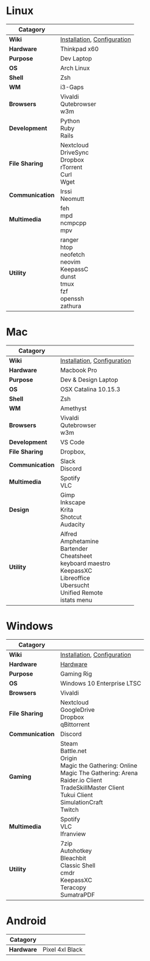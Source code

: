# Linux
| Catagory  |   |
| ------------- | ------------- |
| **Wiki** | [Installation](../../wiki/Arch-Installation), [Configuration](../../wiki/Arch-Configuration) |
| **Hardware** | Thinkpad x60 |
| **Purpose** | Dev Laptop |
| **OS** | Arch Linux |
| **Shell** | Zsh |
| **WM** | i3-Gaps |
| **Browsers** | Vivaldi<br />Qutebrowser<br />w3m |
| **Development** | Python<br />Ruby<br />Rails |
| **File Sharing** | Nextcloud<br />DriveSync<br />Dropbox<br />rTorrent<br />Curl<br />Wget |
| **Communication** | Irssi<br />Neomutt |
| **Multimedia** | feh<br />mpd<br />ncmpcpp<br />mpv |
| **Utility** | ranger<br />htop<br />neofetch<br />neovim<br />KeepassC<br />dunst<br />tmux<br />fzf<br />openssh<br />zathura |

# Mac
| Catagory  |   |
| ------------- | ------------- |
| **Wiki** | [Installation](../../wiki/OSX-Installation), [Configuration](../../wiki/OSX-Configuration) |
| **Hardware** | Macbook Pro |
| **Purpose** | Dev & Design Laptop |
| **OS** | OSX Catalina 10.15.3 |
| **Shell** | Zsh |
| **WM** | Amethyst |
| **Browsers** | Vivaldi<br />Qutebrowser<br />w3m |
| **Development** | VS Code |
| **File Sharing** | Dropbox, |
| **Communication** | Slack<br />Discord |
| **Multimedia** | Spotify<br />VLC |
| **Design** | Gimp<br />Inkscape<br />Krita<br />Shotcut<br />Audacity |
| **Utility** | Alfred<br />Amphetamine<br />Bartender<br />Cheatsheet<br />keyboard maestro<br />KeepassXC<br />Libreoffice<br />Ubersucht<br />Unified Remote<br />istats menu |

# Windows
| Catagory  |   |
| ------------- | ------------- |
| **Wiki** |  [Installation](../../wiki/Windows-Installation), [Configuration](../../wiki/Windows-Configuration) |
| **Hardware** | [Hardware](../../wiki/Gaming-Hardware) |
| **Purpose** | Gaming Rig |
| **OS** | Windows 10 Enterprise LTSC |
| **Browsers** | Vivaldi |
| **File Sharing** | Nextcloud<br />GoogleDrive<br />Dropbox<br />qBittorrent |
| **Communication** | Discord |
| **Gaming** | Steam<br />Battle.net<br />Origin<br />Magic the Gathering: Online<br />Magic The Gathering: Arena<br />Raider.io Client<br />TradeSkillMaster Client<br />Tukui Client<br />SimulationCraft<br />Twitch |
| **Multimedia** | Spotify<br />VLC<br />Ifranview |
| **Utility** | 7zip<br />Autohotkey<br />Bleachbit<br />Classic Shell<br />cmdr<br />KeepassXC<br />Teracopy<br />SumatraPDF |

# Android
| Catagory  |   |
| ------------- | ------------- |
| **Hardware** | Pixel 4xl Black |
